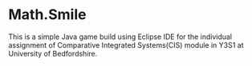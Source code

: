 # Math.Smile
This is a simple Java game build using Eclipse IDE for the individual assignment of Comparative Integrated Systems(CIS) module in Y3S1 at University of Bedfordshire.
